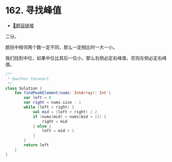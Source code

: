 # 162. 寻找峰值

- [🔗题目链接](https://leetcode-cn.com/problems/find-peak-element/)

二分。

题目中相邻两个数一定不同，那么一定相比时一大一小。

我们找到中位，如果中位比其后一位小，那么右侧必定右峰值，否则左侧必定右峰值。

```kotlin
/**
 * @author Yananart
 */
class Solution {
    fun findPeakElement(nums: IntArray): Int {
        var left = 0
        var right = nums.size - 1
        while (left < right) {
            val mid = (left + right) / 2
            if (nums[mid] > nums[mid + 1]) {
                right = mid
            } else {
                left = mid + 1
            }
        }
        return left
    }
}
```
